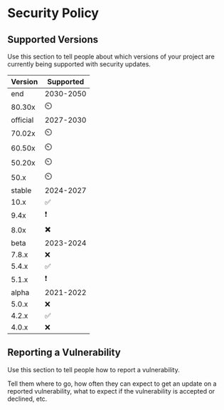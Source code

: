 # Security Policy

## Supported Versions

Use this section to tell people about which versions of your project are
currently being supported with security updates.

| Version|   Supported        |
| -----  |     ----          |
| end    |     2030-2050       |
| 80.30x  |       ⏲️           |
|official|      2027-2030      |
| 70.02x  |       ⏲️         |
| 60.50x  |       ⏲️         |
| 50.20x  |       ⏲️        |
| 50.x   |       ⏲️           |
| stable |     2024-2027      |
| 10.x   | :white_check_mark:  |
| 9.4x   |        ❗             |
| 8.0x   |      ✖️             |
| beta   |     2023-2024      |
| 7.8.x  |       ❌           |
| 5.4.x  | :white_check_mark: |
| 5.1.x  | :exclamation:      |
| alpha  |     2021-2022       | 
| 5.0.x  | :x:                 |
| 4.2.x  | :white_check_mark:  |
| 4.0.x  | :x:                 |

## Reporting a Vulnerability 

Use this section to tell people how to report a vulnerability.

Tell them where to go, how often they can expect to get an update on a
reported vulnerability, what to expect if the vulnerability is accepted or
declined, etc.

